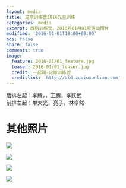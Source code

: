 ```yaml
---
layout: media
title: 足球训练营2016元旦训练
categories: media
excerpt: 西丽训练营，2016年01月01号活动照片
modified: '2016-01-01T19:00+08:00'
ads: false
share: false
comments: true
image:
  feature: 2016-01/01_feature.jpg
  teaser: 2016-01/01_teaser.jpg
  credit: 一起踢·足球训练营
  creditlink: 'http://old.zuqiuxunlian.com'
---
```


后排左起：李腾，，王腾，李跃武<br>
前排左起：单大光，亮子，林卓然

# 其他照片

![](https://o8pwo778o.qnssl.com/%E8%AE%AD%E7%BB%8302.jpg-jpeg)

![](https://o8pwo778o.qnssl.com/%E8%AE%AD%E7%BB%8303.jpg-jpeg)

![](https://o8pwo778o.qnssl.com/%E8%AE%AD%E7%BB%8304.jpg-jpeg)

![](https://o8pwo778o.qnssl.com/%E8%AE%AD%E7%BB%8305.jpg-jpeg)
